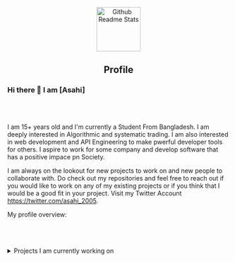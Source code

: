 <p align="center">
 <img width="100px" src="https://res.cloudinary.com/anuraghazra/image/upload/v1594908242/logo_ccswme.svg" align="center" alt="Github Readme Stats" />
 <h2 align="center">Profile</h2>
</p>

### Hi there 👋 I am [Asahi]
<br />
<br/>

<div>
 <p>

I am 15+ years old and I'm currently a Student From Bangladesh. I am deeply interested in Algorithmic and systematic trading. I am also interested in web development and API Engineering to make pwerful developer tools for others. I aspire to work for some company and develop software that has a positive impace pn Society. 

I am always on the lookout for new projects to work on and new people to collaborate with. Do check out my repositories and feel free to reach out if you would like to work on any of my existing projects or if you think that I would be a good fit in your project. Visit my Twitter Account https://twitter.com/asahi_2005.

</h4>
</div>

<div><p>My profile overview: </p></div>
<br />
<br />
<br />
<details>
<summary>
  Projects I am currently working on
</summary>

<br />
Discord Raiding Tool
Media Streaming Website
AI Python

<br />


![picture](https://raw.githubusercontent.com/saadeghi/saadeghi/master/dino.gif)
</details>

